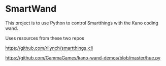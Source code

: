 # SmartWand
This project is to use Python to control Smartthings with the Kano coding wand.

Uses resources from these two repos

https://github.com/rllynch/smartthings_cli

https://github.com/GammaGames/kano-wand-demos/blob/master/hue.py
